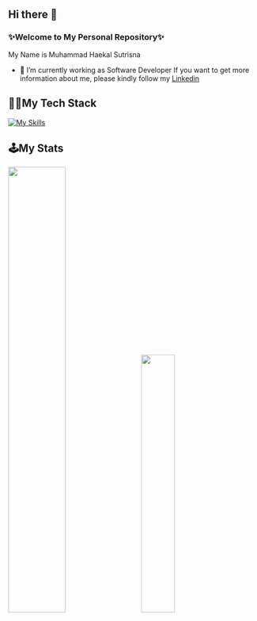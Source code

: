 ## Hi there 👋


### ✨Welcome to My Personal Repository✨

My Name is Muhammad Haekal Sutrisna
- 🔭 I’m currently working as Software Developer If you want to get more information about me, please kindly follow my [Linkedin](https://linkedin.com/in/haekalsutrisna/)
  
## 👨‍💻My Tech Stack 
[![My Skills](https://skillicons.dev/icons?i=js,bootstrap,jquery,nodejs,react,express,php,mongodb,postgres,py,figma,git,wordpress)](https://skillicons.dev) 

## 🕹️My Stats
<img src="https://github-readme-stats.vercel.app/api?username=haekalsutrisna&show_icons=true&theme=tokyonight" width="48%"> &nbsp; &nbsp; &nbsp; <img src="https://github-readme-stats.vercel.app/api/top-langs/?username=haekalsutrisna&layout=compact&theme=tokyonight" width="36.5%">

